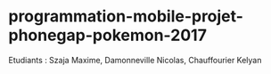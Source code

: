 # programmation-mobile-projet-phonegap-pokemon-2017
Etudiants : Szaja Maxime, Damonneville Nicolas, Chauffourier Kelyan
